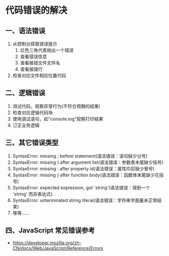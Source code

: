 # 代码错误的解决

## 一、语法错误
1. 从控制台获取错误提示
   1. 红色三角代表抛出一个错误
   2. 查看错误信息
   3. 查看报错文件文件名
   4. 查看报错行
2. 检查对应文件相应位置代码

## 二、逻辑错误
1. 测试代码，观察异常行为(不符合预期的结果)
2. 检查对应逻辑代码块
3. 使用调试语句，如"console.log"观察打印结果
4. 订正业务逻辑

## 三、其它错误类型
1. SyntaxError: missing ; before statement(语法错误：语句缺少分号)
2. SyntaxError: missing ) after argument list(语法错误：参数表末尾缺少括号)
3. SyntaxError: missing : after property id(语法错误：属性ID后缺少冒号)
4. SystaxError: missing } after function body(语法错误：函数体末尾缺少花括号)
5. SyntaxError: expected expression, got 'string'(语法错误：得到一个 'string' 而非表达式)
6. SyntaxError: unterminated string literal(语法错误：字符串字面量未正常结束)
7. 等等......

## 四、JavaScript 常见错误参考
* https://developer.mozilla.org/zh-CN/docs/Web/JavaScript/Reference/Errors